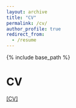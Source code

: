 ```yaml
---
layout: archive
title: "CV"
permalink: /cv/
author_profile: true
redirect_from:
  - /resume
---
```


{% include base_path %}

CV
======
[[CV]](/files/2022_CV.pdf)

